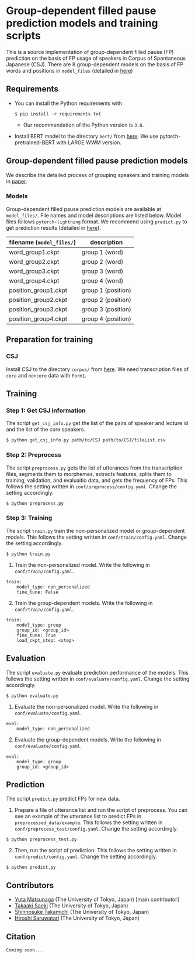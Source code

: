 # Group-dependent filled pause prediction models and training scripts

This is a source implementation of group-dependent filled pause (FP) prediction on the basis of FP usage of speakers in Corpus of Spontaneous Japanese (CSJ). There are 8 group-dependent models on the basis of FP words and positions in ``model_files`` (detailed in [here](#models))

## Requirements

- You can install the Python requirements with
    ```
    $ pip install -r requirements.txt
    ```
  - Our recommendation of the Python version is ``3.8``.

- Install BERT model to the directory ``bert/`` from [here](https://nlp.ist.i.kyoto-u.ac.jp/?ku_bert_japanese). We use pytorch-pretrained-BERT with LARGE WWM version.

## Group-dependent filled pause prediction models

We describe the detailed process of grouping speakers and training models in [paper](#Citation).

### Models

Group-dependent filled pause prediction models are available at ``model_files/``. File names and model descriptions are listed below. Model files follows ``pytorch-lightning`` format. We recommend using ``predict.py`` to get prediction results (detailed in [here](#prediction)).

| filename (``model_files/``)  | description          |
| ---                    | ---                  |
| word_group1.ckpt       | group 1 (word)       |
| word_group2.ckpt       | group 2 (word)       |
| word_group3.ckpt       | group 3 (word)       |
| word_group4.ckpt       | group 4 (word)       |
| position_group1.ckpt   | group 1 (position)   |
| position_group2.ckpt   | group 2 (position)   |
| position_group3.ckpt   | group 3 (position)   |
| position_group4.ckpt   | group 4 (position)   |

## Preparation for training

### CSJ
Install CSJ to the directory ``corpus/`` from [here](https://ccd.ninjal.ac.jp/csj/en/). We need transcription files of ``core`` and ``noncore`` data with ``Form1``.

## Training

### Step 1: Get CSJ information
The script ``get_csj_info.py`` get the list of the pairs of speaker and lecture id and the list of the core speakers.
```
$ python get_csj_info.py path/to/CSJ path/to/CSJ/fileList.csv
```

### Step 2: Preprocess
The script ``preprocess.py`` gets the list of utterances from the transcription files, segments them to morphemes, extracts features, splits them to training, validation, and evaluaitio data, and gets the frequency of FPs. This follows the setting written in ``conf/preprocess/config.yaml``. Change the setting accordingly.
```
$ python preprocess.py
```

### Step 3: Training
The script ``train.py`` train the non-personalized model or group-dependent models. This follows the setting written in ``conf/train/config.yaml``. Change the setting accordingly.
```
$ python train.py
```
1. Train the non-personalized model. Write the following in ``conf/train/config.yaml``.
```
train:
    model_type: non_personalized
    fine_tune: False
```
2. Train the group-dependent models. Write the following in ``conf/train/config.yaml``.
```
train:
    model_type: group
    group_id: <group_id>
    fine_tune: True
    load_ckpt_step: <step>
```

## Evaluation
The script ``evaluate.py`` evaluate prediction performance of the models. This follows the setting written in ``conf/evaluate/config.yaml``. Change the setting accordingly.
```
$ python evaluate.py
```
1. Evaluate the non-personalized model. Write the following in ``conf/evaluate/config.yaml``.
```
eval:
    model_type: non_personalized
```
2. Evaluate the group-dependent models. Write the following in ``conf/evaluate/config.yaml``.
```
eval:
    model_type: group
    group_id: <group_id>
```

## Prediction
The script ``predict.py`` predict FPs for new data.
1. Prepare a file of utterance list and run the script of preprocess. You can see an example of the utterance list to predict FPs in ``preprocessed_data/example``. This follows the setting written in ``conf/preprocess_test/config.yaml``. Change the setting accordingly.
```
$ python preprocess_test.py
```
2. Then, run the script of prediction. This follows the setting written in ``conf/predict/config.yaml``. Change the setting accordingly.
```
$ python predict.py
```

## Contributors
- [Yuta Matsunaga](https://sites.google.com/g.ecc.u-tokyo.ac.jp/yuta-matsunaga/home) (The University of Tokyo, Japan) [main contributor]
- [Takaaki Saeki](https://takaaki-saeki.github.io/) (The University of Tokyo, Japan)
- [Shinnosuke Takamichi](https://sites.google.com/site/shinnosuketakamichi/home) (The University of Tokyo, Japan)
- [Hiroshi Saruwatari](https://researchmap.jp/read0102891/) (The University of Tokyo, Japan)

## Citation
```
Coming soon...
```
